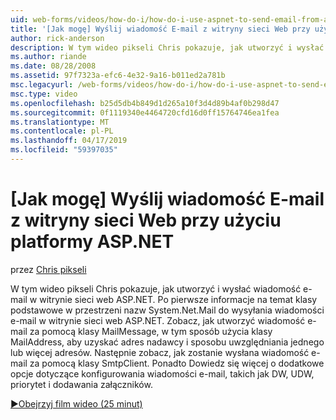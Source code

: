 ```yaml
---
uid: web-forms/videos/how-do-i/how-do-i-use-aspnet-to-send-email-from-a-web-site
title: '[Jak mogę] Wyślij wiadomość E-mail z witryny sieci Web przy użyciu platformy ASP.NET | Dokumentacja firmy Microsoft'
author: rick-anderson
description: W tym wideo pikseli Chris pokazuje, jak utworzyć i wysłać wiadomość e-mail w witrynie sieci web ASP.NET. Po pierwsze Dowiedz się więcej o klasy podstawowe w f przestrzeń nazw System.Net.Mail...
ms.author: riande
ms.date: 08/28/2008
ms.assetid: 97f7323a-efc6-4e32-9a16-b011ed2a781b
msc.legacyurl: /web-forms/videos/how-do-i/how-do-i-use-aspnet-to-send-email-from-a-web-site
msc.type: video
ms.openlocfilehash: b25d5db4b849d1d265a10f3d4d89b4af0b298d47
ms.sourcegitcommit: 0f1119340e4464720cfd16d0ff15764746ea1fea
ms.translationtype: MT
ms.contentlocale: pl-PL
ms.lasthandoff: 04/17/2019
ms.locfileid: "59397035"
---
```

# <a name="how-do-i-use-aspnet-to-send-email-from-a-web-site"></a>[Jak mogę] Wyślij wiadomość E-mail z witryny sieci Web przy użyciu platformy ASP.NET

przez [Chris pikseli](https://twitter.com/chrispels)

W tym wideo pikseli Chris pokazuje, jak utworzyć i wysłać wiadomość e-mail w witrynie sieci web ASP.NET. Po pierwsze informacje na temat klasy podstawowe w przestrzeni nazw System.Net.Mail do wysyłania wiadomości e-mail w witrynie sieci web ASP.NET. Zobacz, jak utworzyć wiadomość e-mail za pomocą klasy MailMessage, w tym sposób użycia klasy MailAddress, aby uzyskać adres nadawcy i sposobu uwzględniania jednego lub więcej adresów. Następnie zobacz, jak zostanie wysłana wiadomość e-mail za pomocą klasy SmtpClient. Ponadto Dowiedz się więcej o dodatkowe opcje dotyczące konfigurowania wiadomości e-mail, takich jak DW, UDW, priorytet i dodawania załączników.

[&#9654;Obejrzyj film wideo (25 minut)](https://channel9.msdn.com/Blogs/ASP-NET-Site-Videos/how-do-i-use-aspnet-to-send-email-from-a-web-site)
